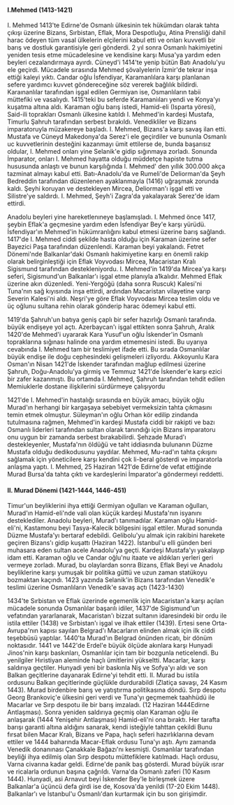 #### I.Mehmed (1413-1421)
I. Mehmed 1413'te Edirne'de Osmanlı ülkesinin tek hükümdarı olarak tahta çıkışı üzerine Bizans, Sırbistan,
Eflak, Mora Despotluğu, Atina Prensliği dahil harac ödeyen tüm vasal ülkelerin elçilerini kabul etti ve onları
kuvvetli bir barış ve dostluk garantisiyle geri gönderdi. 2 yıl sonra Osmanlı hakimiyetini yeniden tesis etme
mücadelesine ve kendisine karşı Musa'ya yardım eden beyleri cezalandırmaya ayırdı. Cüneyd'i 1414'te yenip bütün
Batı ­Anadolu'yu ele geçirdi. Mücadele sırasında Mehmed şövalyelerin İzmir'de tekrar inşa ettiği kaleyi yıktı.
Candar oğlu İs­fendiyar, Karamanlılara karşı planlanan sefere yardımcı kuvvet göndereceğine söz vererek bağlı­lık
bildirdi. Karaınanlılar tarafından işgal edilen Germiyan ise, Osmanlıların tabii müttefiki ve vasalıydı.
1415'teki bu seferde Karamaniıları yendi ve Konya'yı kuşatma altına aldı. Karaman oğlu barış istedi, Hamid-eli
(Isparta yöresi), Said-ili toprakları Osmanlı ülkesine katıldı I. Mehmed'in kardeşi Mustafa, Timurlu Şahruh
tarafından serbest bırakıldı. Venedikliler ve Bizans imparatoruyla müzakereye başladı. I. Mehmed, Bizans'a
karşı savaş ilan etti. Mustafa ve Cüneyd Makedonya'da Serez'i ele geçirdiler ve bununla Osmanlı uc kuvvetlerinin
desteğini kazanmayı ümit ettilerse de, bunda başarısız oldular, I. Mehmed onları yine Selanik'e gidip sığınmaya
zorladı. Sonunda İmpara­tor, onları I. Mehmed hayatta olduğu müddetçe hapiste tutma hususunda anlaştı ve bunun
karşılığında I. Mehmed' den yıllık 300.000 akça tazminat almayı kabul etti. Batı-Anadolu'da ve Rumeli'de
Deliorman'da Şeyh Bedreddin tarafından düzenlenen ayaklanmayla (1416) uğraşmak zorunda kaldı. Şeyhi koruyan
ve destekleyen Mircea, Deliorman'ı işgal etti ve Silistre'ye saldırdı. I. Mehmed, Şeyh'i Zagra'da yakalayarak
Serez'de idam ettirdi.

Anadolu beyleri yine hareketlenıneye başlamışladı. I. Mehmed önce 1417, şeybin Eflak'a geçmesine yardım eden
İsfendiyar Bey'e karşı yürüdü. İsfendiyar'ın Mehmed'in hükümranlığını kabul etmesi üzerine barış sağlandı.
1417'de I. Mehmed ciddi şekil­de hasta olduğu için Karaman üzerine sefer Bayezici Paşa tarafın­dan düzenlendi.
Karaman beyi yakalandı. Fetret Dönemi'nde Balkanlar'daki Osmanlı hakimiyetine karşı en önemli rakip olarak
belirginleştiği için Eflak Voyvodası Mircea, Macaristan Kralı Sigismund tarafından destekleniyordu.
I. Mehmed'in 1419'da Mircea'ya karşı seferi, Sigismund'un Balkanlar'ı işgal etme planıyla a1kalıdır.
Mehmed Eflak üzerine akın düzenledi. Yeni-Yergöğü (daha sonra Ruscuk) Kalesi'ni Tuna'nın sağ kıyısında inşa ettirdi,
ardından Macaristan vilayetine varıp Severin Kalesi'ni aldı. Neş­ri'ye göre Eflak Voyvodası Mircea teslim oldu ve üç
oğlunu sultana rehin olarak gönderip harac ödemeyi kabul etti.

1419'da Şahruh'un batıya geniş çaplı bir sefer hazırlığı Osmanlı tarafında. büyük endişeye yol açtı. Azerbaycan'ı
işgal ettikten sonra Şahruh, Aralık 1420'de Mehmed'i uyararak Kara Yusuf'un oğlu İskender'in Osmanlı topraklarına
sığınası halinde ona yardım etmemesini istedi. Bu uyarıya cevabında I. Mehmed tam bir teslimiyet ifade etti.
Bu sırada Osmanlılar büyük endişe ile doğu cephesindeki gelişmeleri izliyordu. Akkoyunlu Kara Osman'ın
Nisan 1421'de İskender tarafından mağlup edilmesi üzerine Şahruh, Doğu-Anadolu'ya girmiş ve Temmuz 1421'de
İsken­der'e karşı ezici bir zafer kazanmıştı. Bu ortamda I. Mehmed, Şah­ruh tarafından tehdit edilen Memiuklerle
dostane ilişkilerini sürdürmeye çalışıyordu

1421'de I. Mehmed'in hastalığı sırasında en büyük amacı, büyük oğlu Murad'ın herhangi bir kargaşaya sebebiyet
vermeksizin tahta çıkmasını temin etmek olmuş­tur. Süleyman'ın oğlu Orhan kör edilip zindanda tutulmasına rağ­men,
Mehmed'in kardeşi Mustafa ciddi bir rakipti ve bazı Osmanlı liderleri tarafından sultan olarak tanındığı için
Bizans imparatoru onu uygun bir zamanda serbest bırakabilirdi. Şehzade Murad'ı destekleyenler, Mustafa'nın öldüğü
ve taht iddiasında bulunanın Düzme Mustafa olduğu dedikodusunu yaydılar. Mehmed, Mu-rad'ın tahta çıkışını sağlamak
için yöneticilere karşı kendini çok li-beral gösterdi ve imparatorla anlaşma yaptı. I. Mehmed, 25 Haziran 1421'de
Edirne'de vefat ettiğinde Murad Bursa'da tahta çıktı ve kardeşlerini İmpara­tor'a göndermeyi reddetti.

#### II. Murad Dönemi (1421-1444, 1446-451)
Timur'un beyliklerini ihya ettiği Germiyan oğulları ve Karaman oğulları, Murad'ın Hamid-eli'nde vali olan
küçük kardeşi Mustafa'nın isyanını desteklediler. Anadolu beyleri, Murad'ı tanı­madılar. Karaman oğlu Hamid-eli'ni,
Kastamonu beyi Tasya-Kalecik bölgesini işgal ettiler. Murad sonunda Düzme Mustafa'yı bertaraf edebildi. Gelibolu'yu
almak için rakibini harekete geçiren Bizans'ı gidip kuşattı (Haziran 1422). İstanbul'u elli günden beri muhasara eden
sultan acele Anadolu'ya geçti. Kardeşi Mustafa'yı yakalayıp idam etti. Karaman oğlu ve Candar oğlu'nu itaate ve
aldıkları yerleri geri vermeye zorladı. Murad, bu olaylardan sonra Bizans, Eflak Beyi ve Anadolu beyliklerine karşı
yumuşak bir politika güttü ve uzun zaman statükoyu bozmaktan kaçındı. 1423 yazında Selanik'in Bizans tarafından
Venedik'e teslimi üzerine Osmanlıların Venedik'e savaş açtı (1423-1430)

1434'te Sırbistan ve Eflak üzerinde egemenlik için Macaristan'a karşı açılan mücadele sonunda Osmanlı­lar başarılı
idiler, 1437'de Sigismund'un vefatından yararlanarak, Macaristan'ı bizzat sultanın idaresindeki bir ordu ile
istila ettiler (1438) ve Sırbistan'ı işgal ve ilhak ettiler (1439). Ertesi sene Orta-Avrupa'nın kapısı sayılan
Belgrad'ı Macarların elinden almak için ilk ciddi teşebbüsü yaptılar. 1440'ta Murad'ın Belgrad önünden ricatı,
bir dönüm noktasıdır. 1441 ve 1442'de Erdel'e büyük ölçüde akınlara karşı Hunyadi Jinos'nin karşı baskınları,
Osmanlılar için tam bir bozgunla neticelendi. Bu yenilgiler Hıristiyan aleminde haçlı ümitlerini yükseltti.
Macarlar, karşı saldırıya geçtiler. Hunyadi yeni bir baskınla Niş ve Sofya'yı aldı ve son Balkan geçitlerine
dayanarak Edirne'yi tehdit etti. II. Murad bu istila ordusunu Balkan geçitlerinde güçlükle durdurabildi
(Zlatiça savaşı, 24 Kasım 1443). Murad birdenbire barış ve yatıştırma politikasına döndü. Sırp despotu Georg Brankoviç'e
ülkesini geri verdi ve Tuna'yı geçmemek taahhüdü ile Macarlar ve Sırp despotu ile bir barış imzaladı.
(12 Haziran 1444Edirne Antlaşması). Sonra yeniden saldırıya geçmiş olan Karaman oğlu ile anlaşarak
(1444 Yenişehir Antlaşması) Hamid-eli'ni ona bıraktı. Her tarafta barışı garanti altına aldığını sanarak,
kendi isteğiyle tahttan çekildi Bunu fırsat bilen Macar Kralı, Bizans ve Papa, haçlı seferi hazırlıklarına
devam ettiler ve 1444 baharında Macar-Eflak ordusu Tuna'yı aştı. Aynı zamanda Venedik donanınası Çanakkale Bağazı'nı
kesmişti. Osmanlılar tarafından beyliği ihya edilmiş olan Sırp despotu müttefiklere katılmadı.
Haçlı ordusu, Varna civarına kadar geldi. Edirne'de panik baş gösterdi. Murad büyük ısrar ve ricalarla
ordunun başına çağrıldı. Varna'da Osmanlı zaferi (10 Kasım 1444). Hunyadi, asi Arnavut beyi İskender Bey'le
birleşmek üzere Balkanlar'a üçüncü defa girdi ise de, Kosova'da yenildi (17-20 Ekim 1448).
Balkanlar'ı ve İstanbul'u Osmanlı'dan kurtarmak için bu son girişimdir.
